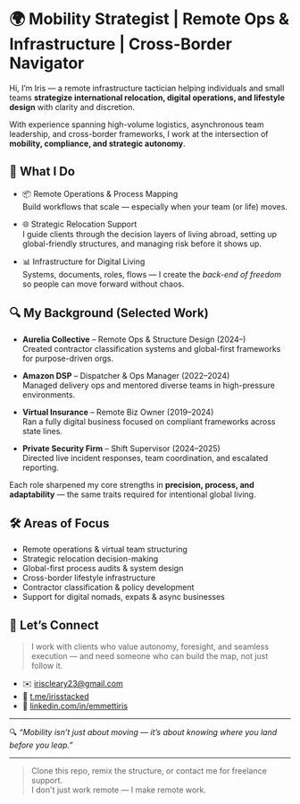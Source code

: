 # 🌍 Mobility Strategist | Remote Ops & Infrastructure | Cross-Border Navigator

Hi, I’m Iris — a remote infrastructure tactician helping individuals and small teams **strategize international relocation, digital operations, and lifestyle design** with clarity and discretion.

With experience spanning high-volume logistics, asynchronous team leadership, and cross-border frameworks, I work at the intersection of **mobility, compliance, and strategic autonomy**.

## 🧠 What I Do

- 📦 Remote Operations & Process Mapping  
  Build workflows that scale — especially when your team (or life) moves.

- 🌐 Strategic Relocation Support  
  I guide clients through the decision layers of living abroad, setting up global-friendly structures, and managing risk before it shows up.

- 📊 Infrastructure for Digital Living  
  Systems, documents, roles, flows — I create the *back-end of freedom* so people can move forward without chaos.

## 🔍 My Background (Selected Work)

- **Aurelia Collective** – Remote Ops & Structure Design (2024–)  
  Created contractor classification systems and global-first frameworks for purpose-driven orgs.

- **Amazon DSP** – Dispatcher & Ops Manager (2022–2024)  
  Managed delivery ops and mentored diverse teams in high-pressure environments.

- **Virtual Insurance** – Remote Biz Owner (2019–2024)  
  Ran a fully digital business focused on compliant frameworks across state lines.

- **Private Security Firm** – Shift Supervisor (2024–2025)  
  Directed live incident responses, team coordination, and escalated reporting.

Each role sharpened my core strengths in **precision, process, and adaptability** — the same traits required for intentional global living.

## 🛠️ Areas of Focus

- Remote operations & virtual team structuring  
- Strategic relocation decision-making  
- Global-first process audits & system design  
- Cross-border lifestyle infrastructure  
- Contractor classification & policy development  
- Support for digital nomads, expats & async businesses  

## 🔗 Let’s Connect

> I work with clients who value autonomy, foresight, and seamless execution — and need someone who can build the map, not just follow it.

- ✉️ [iriscleary23@gmail.com](mailto:iriscleary23@gmail.com)  
- 📲 [t.me/irisstacked](https://t.me/irisstacked)  
- 💼 [linkedin.com/in/emmettiris](https://linkedin.com/in/emmettiris)

---

🔍 *“Mobility isn’t just about moving — it’s about knowing where you land before you leap.”*

---

> Clone this repo, remix the structure, or contact me for freelance support.  
> I don't just work remote — I make remote work.
